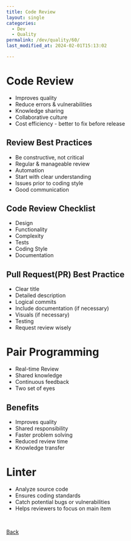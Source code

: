 ```yaml
---
title: Code Review
layout: single
categories:
  - Dev
  - Quality
permalink: /dev/quality/60/
last_modified_at: 2024-02-01T15:13:02

---
```


# Code Review

- Improves quality
- Reduce errors & vulnerabilities
- Knowledge sharing
- Collaborative culture
- Cost efficiency - better to fix before release

## Review Best Practices

- Be constructive, not critical
- Regular & manageable review
- Automation
- Start with clear understanding
- Issues prior to coding style
- Good communication

## Code Review Checklist

- Design
- Functionality
- Complexity
- Tests
- Coding Style
- Documentation

## Pull Request(PR) Best Practice

- Clear title
- Detailed description
- Logical commits
- Include documentation (if necessary)
- Visuals (if necessary)
- Testing
- Request review wisely

# Pair Programming

- Real-time Review
- Shared knowledge
- Continuous feedback
- Two set of eyes

## Benefits

- Improves quality
- Shared responsibility
- Faster problem solving
- Reduced review time
- Knowledge transfer

# Linter

- Analyze source code
- Ensures coding standards
- Catch potential bugs or vulnerabilities
- Helps reviewers to focus on main item

<br>

[Back](/dev/quality/)